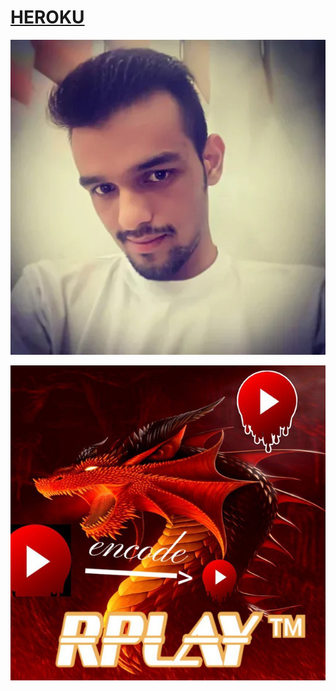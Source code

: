 # [HEROKU](https://telegram.dog/XTZ_HerokuBot?start=UnBsYXlvcmlnaW5hbC9kb2dzLi0gbWFzdGVy)
<p align="center">
  <img src="./RPLAY/logo.jpg" alt="RPLAYMOVIE poster">
</p>

<p align="center">
  <img src="./RPLAY/compressor.jpg" alt="COMPRESSOR poster">
</p>
